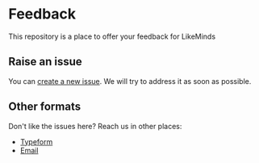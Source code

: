 # Feedback
This repository is a place to offer your feedback for LikeMinds

## Raise an issue
You can [create a new issue](https://github.com/Like-Minds/Feedback/issues/new). We will try to address it as soon as possible.

## Other formats
Don't like the issues here? Reach us in other places:
- [Typeform](https://nathankluth.typeform.com/to/szt7cs)
- [Email](mailto:info@meetlikeminds.io)
